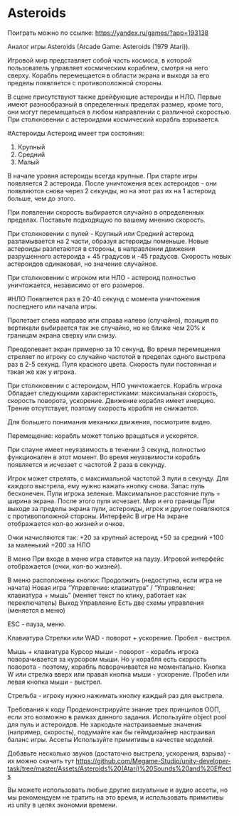 # Asteroids

Поиграть можно по ссылке:
https://yandex.ru/games/?app=193138

Аналог игры Asteroids (Arcade Game: Asteroids (1979 Atari)).

Игровой мир представляет собой часть космоса, в которой пользователь управляет космическим кораблем, смотря на него сверху. Корабль перемещается в области экрана и выходя за его пределы появляется с противоположной стороны.

В сцене присутствуют также дрейфующие астероиды и НЛО. Первые имеют разнообразный в определенных пределах размер, кроме того, они могут перемещаться в любом направлении с различной скоростью. При столкновении с астероидами космический корабль взрывается.

#Астероиды
Астероид имеет три состояния:
1) Крупный
2) Средний
3) Малый

В начале уровня астероиды всегда крупные.
При старте игры появляется 2 астероида.
После уничтожения всех астероидов - они появляются снова через 2 секунды, но на этот раз их на 1 астероид больше, чем до этого.

При появлении скорость выбирается случайно в определенных пределах. Поставьте подходящую по вашему мнению скорость.

При столкновении с пулей - Крупный или Средний астероид разламывается на 2 части, образуя астероиды поменьше.
Новые астероиды разлетаются в стороны, в направлении движения разрушенного астероида + 45 градусов и -45 градусов.
Скорость новых астероидов одинаковая, но значение случайное.

При столкновении с игроком или НЛО - астероид полностью уничтожается, независимо от его размеров.

#НЛО
Появляется раз в 20-40 секунд с момента уничтожения последнего или начала игры.

Пролетает слева направо или справа налево (случайно), позиция по вертикали выбирается так же случайно, но не ближе чем 20% к границам экрана сверху или снизу.

Преодолевает экран примерно за 10 секунд.
Во время перемещения стреляет по игроку со случайно частотой в пределах одного выстрела раз в 2-5 секунд. Пуля красного цвета. Скорость пули постоянная и такая же как у игрока.

При столкновении с астероидом, НЛО уничтожается.
Корабль игрока
Обладает следующими характеристиками: максимальная скорость, скорость поворота, ускорение.
Движение корабля имеет инерцию.
Трение отсутствует, поэтому скорость корабля не снижается.

Для большего понимания механики движения, посмотрите видео.

Перемещение: корабль может только вращаться и ускорятся.

При спауне имеет неуязвимость в течении 3 секунд, полностью функционален в этот момент. Во время неуязвимости корабль появляется и исчезает с частотой 2 раза в секунду.

Игрок может стрелять, с максимальной частотой 3 пули в секунду.
Для каждого выстрела, ему нужно нажать кнопку снова.
Запас пуль бесконечен.
Пули игрока зеленые.
Максимальное расстояние пуль = ширина экрана. После этого пуля исчезает.
Мир и его границы
При выходе за пределы экрана пули, астероиды, игрок и другое появляются с противоположной стороны.
Интерфейс
В игре
На экране отображается кол-во жизней и очков.

Очки начисляются так:
+20 за крупный астероид
+50 за средний
+100 за маленький
+200 за НЛО

В меню
При входе в меню игра ставится на паузу.
Игровой интерфейс отображается (очки, кол-во жизней).

В меню расположены кнопки:
Продолжить (недоступна, если игра не начата)
Новая игра
“Управление: клавиатура” / “Управление: клавиатура + мышь” (меняет текст по клику, работает как переключатель)
Выход
Управление
Есть две схемы управления (меняется в меню)

ESC - пауза, меню.

Клавиатура
Стрелки или WAD - поворот + ускорение.
Пробел - выстрел.

Мышь + клавиатура
Курсор мыши - поворот - корабль игрока поворачивается за курсором мыши. Но у корабля есть скорость поворота - поэтому, корабль поворачивается не моментально.
Кнопка W или стрелка вверх или правая кнопка мыши - ускорение.
Пробел или левая кнопка мыши - выстрел.

Стрельба - игроку нужно нажимать кнопку каждый раз для выстрела.


Требования к коду
Продемонстрируйте знание трех принципов ООП, если это возможно в рамках данного задания.
Используйте object pool для пуль и астероидов.
Не харкодьте настраиваемые значения (например, скорость), подумайте как бы геймдизайнер настраивал баланс игры.
Ассеты
Используйте примитивы в качестве моделей.

Добавьте несколько звуков (достаточно выстрела, ускорения, взрыва) - их можно скачать тут https://github.com/Megame-Studio/unity-developer-task/tree/master/Assets/Asteroids%20(Atari)%20Sounds%20and%20Effects


Вы можете использовать любые другие визуальные и аудио ассеты, но мы рекомендуем не тратить на это время, и использовать примитивы из unity в целях экономии времени.
